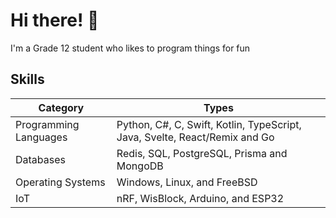 # Hi there! 👋

I'm a Grade 12 student who likes to program things for fun 

## Skills
| Category              | Types                                |
|-----------------------|--------------------------------------|
| Programming Languages | Python, C#, C, Swift, Kotlin, TypeScript, Java, Svelte, React/Remix and Go   |
| Databases             | Redis, SQL, PostgreSQL, Prisma and MongoDB  |
| Operating Systems     | Windows, Linux, and FreeBSD          |
| IoT                   | nRF, WisBlock, Arduino, and ESP32    |
